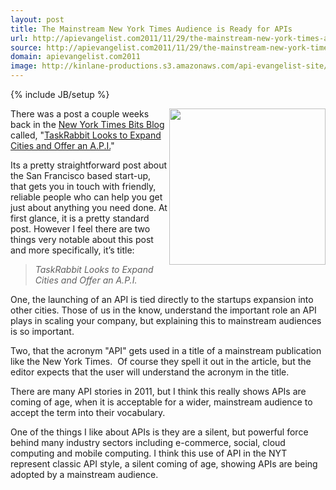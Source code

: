 ```yaml
---
layout: post
title: The Mainstream New York Times Audience is Ready for APIs
url: http://apievangelist.com2011/11/29/the-mainstream-new-york-times-audience-is-ready-for-apis/
source: http://apievangelist.com2011/11/29/the-mainstream-new-york-times-audience-is-ready-for-apis/
domain: apievangelist.com2011
image: http://kinlane-productions.s3.amazonaws.com/api-evangelist-site/blog/NYT-TaskRabbit.png
---
```

{% include JB/setup %}<p>
     <a href="http://bits.blogs.nytimes.com/2011/11/10/taskrabbit-looks-to-expand-cities-and-offer-an-a-p-i/"><img src="http://kinlane-productions.s3.amazonaws.com/api-evangelist/NYT-TaskRabbit.png"  width="250" align="right" /></a>
</p>
<p>
     There was a post a couple weeks back in the <a title="New York Times Bits Blog" href="http://bits.blogs.nytimes.com/">New York Times Bits Blog</a> called, "<a title="TaskRabbit Looks to Expand Cities and Offers an API" href="http://bits.blogs.nytimes.com/2011/11/10/taskrabbit-looks-to-expand-cities-and-offer-an-a-p-i/">TaskRabbit Looks to Expand Cities and Offer an A.P.I.</a>"
</p>
<p>
     Its a pretty straightforward post about the San Francisco based start-up, that gets you in touch with friendly, reliable people who can help you get just about anything you need done. At first glance, it is a pretty standard post. However I feel there are two things very notable about this post and more specifically, it’s title:
</p>
<blockquote>
     <em>TaskRabbit Looks to Expand Cities and Offer an A.P.I.</em>
</blockquote>
<p>
     One, the launching of an API is tied directly to the startups expansion into other cities. Those of us in the know, understand the important role an API plays in scaling your company, but explaining this to mainstream audiences is so important.
</p>
<p>
     Two, that the acronym "API" gets used in a title of a mainstream publication like the New York Times.  Of course they spell it out in the article, but the editor expects that the user will understand the acronym in the title.
</p>
<p>
     There are many API stories in 2011, but I think this really shows APIs are coming of age, when it is acceptable for a wider, mainstream audience to accept the term into their vocabulary.
</p>
<p>
     One of the things I like about APIs is they are a silent, but powerful force behind many industry sectors including e-commerce, social, cloud computing and mobile computing. I think this use of API in the NYT represent classic API style, a silent coming of age, showing APIs are being adopted by a mainstream audience.
</p>
